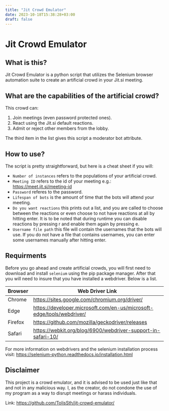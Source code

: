 ```yaml
---
title: "Jit Crowd Emulator"
date: 2023-10-18T15:38:28+03:00
draft: false
---
```

# Jit Crowd Emulator 

## What is this?
Jit Crowd Emulator is a python script that utilizes the Selenium browser automation suite to create an artificial crowd in your Jit.si meeting.

## What are the capabilities of the artificial crowd?
This crowd can:
1. Join meetings (even password protected ones).
2. React using the Jit.si default reactions.
3. Admit or reject other members from the lobby.

The third item in the list gives this script a moderator bot attribute.

## How to use?
The script is pretty straightforward, but here is a cheat sheet if you will:
- ```Number of instances``` refers to the populations of your artificial crowd.
- ```Meeting ID``` refers to the id of your meeting e.g.: https://meet.jit.si/meeting-id
- ```Password``` referes to the password.
- ```Lifespan of bots``` is the amount of time that the bots will attend your meeting.
- ```Do you want reactions``` this prints out a list, and you are called to choose between the reactions or even choose to not have reactions at all by hitting enter. It is to be noted that during runtime you can disable reactions by pressing r and enable them again by pressing e.
- ```Username file path``` this file will contain the usernames that the bots will use. If you do not have a file that contains usernames, you can enter some usernames manually after hitting enter.

## Requirments
Before you go ahead and create artificial crowds, you will first need to download and install ```selenium``` using the pip package manager. After that you will need to insure that you have installed a webdriver. Below is a list.

| Browser | Web Driver Link |
| ------- | -------------- |
| Chrome  | https://sites.google.com/chromium.org/driver/ |
| Edge    | https://developer.microsoft.com/en-us/microsoft-edge/tools/webdriver/ |
| Firefox | https://github.com/mozilla/geckodriver/releases |
| Safari  | https://webkit.org/blog/6900/webdriver-support-in-safari-10/ |

For more information on webdrivers and the selenium installation process visit: https://selenium-python.readthedocs.io/installation.html

## Disclaimer 
This project is a crowd emulator, and it is advised to be used just like that and not in any malicious way. I, as the creator, do not condone the use of my program as a way to disrupt meetings or harass individuals.

Link: https://github.com/TolisSth/jit-crowd-emulator/
